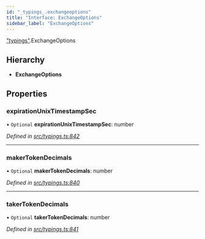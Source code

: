```yaml
---
id: "_typings_.exchangeoptions"
title: "Interface: ExchangeOptions"
sidebar_label: "ExchangeOptions"
---
```


["typings"](../modules/_typings_.md).ExchangeOptions

## Hierarchy

* **ExchangeOptions**

## Properties

### expirationUnixTimestampSec

• `Optional` **expirationUnixTimestampSec**: number

*Defined in [src/typings.ts:842](https://github.com/trustlines-protocol/clientlib/blob/a897659/src/typings.ts#L842)*

___

### makerTokenDecimals

• `Optional` **makerTokenDecimals**: number

*Defined in [src/typings.ts:840](https://github.com/trustlines-protocol/clientlib/blob/a897659/src/typings.ts#L840)*

___

### takerTokenDecimals

• `Optional` **takerTokenDecimals**: number

*Defined in [src/typings.ts:841](https://github.com/trustlines-protocol/clientlib/blob/a897659/src/typings.ts#L841)*
